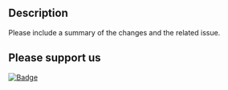 ## Description

Please include a summary of the changes and the related issue.

## Please support us

[![Badge](https://perk.exchange/img/badges/perk.exchange/%BRANCH%/Payment-Made?cb=1 'Perk Badge')](https://perk.exchange/link/invoice/perk.exchange/%BRANCH%)
